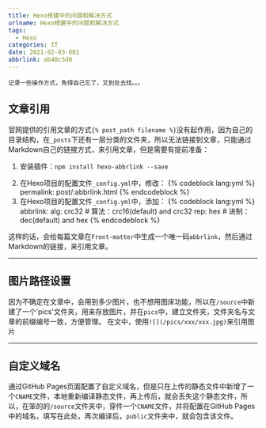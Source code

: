```yaml
---
title: Hexo搭建中的问题和解决方式
urlname: Hexo搭建中的问题和解决方式
tags:
  - Hexo
categories: IT
date: 2021-02-03-001
abbrlink: ab48c5d0
---
```

    记录一些操作方式，免得自己忘了，又到处去找。。。

## 文章引用
官网提供的引用文章的方式`{% post_path filename %}`没有起作用，因为自己的目录结构，在`_posts`下还有一层分类的文件夹，所以无法链接到文章，只能通过Markdown自己的链接方式，来引用文章，但是需要有提前准备：
1. 安装插件：`npm install hexo-abbrlink --save`
<!--more-->
2. 在Hexo项目的配置文件`_config.yml`中，修改： 
{% codeblock lang:yml %}
permalink: post/:abbrlink.html
{% endcodeblock %} 
3. 在Hexo项目的配置文件`_config.yml`中，添加：
{% codeblock lang:yml %}
abbrlink:
  alg: crc32  # 算法：crc16(default) and crc32
  rep: hex    # 进制：dec(default) and hex
{% endcodeblock %} 

这样的话，会给每篇文章在`Front-matter`中生成一个唯一码`abbrlink`，然后通过Markdown的链接，来引用文章。

---
## 图片路径设置
因为不确定在文章中，会用到多少图片，也不想用图床功能，所以在`/source`中新建了一个'pics'文件夹，用来存放图片，并在`pics`中，建立文件夹，文件夹名与文章的前缀编号一致，方便管理。
在文中，使用`![](/pics/xxx/xxx.jpg)`来引用图片

---
## 自定义域名
通过GitHub Pages页面配置了自定义域名，但是只在上传的静态文件中新增了一个`CNAME`文件，本地重新编译静态文件，再上传后，就会丢失这个静态文件，所以，在笨的的`/source`文件夹中，穿件一个`CNAME`文件，并将配置在GitHub Pages中的域名，填写在此处，再次编译后，`public`文件夹中，就会包含该文件。



